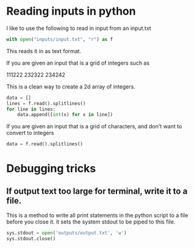 


# Reading inputs in python

I like to use the following to read in input from an input.txt

```py
with open("inputs/input.txt", "r") as f
```
This reads it in as text format. 

If you are given an input that is a grid of integers such as 

111222
232322
234242

This is a clean way to create a 2d array of integers.
```py
data = []
lines = f.read().splitlines()
for line in lines:
    data.append([int(x) for x in line])
```

If you are given an input that is a grid of characters, and don't want to convert to integers

```py
data = f.read().splitlines()
```

# Debugging tricks

## If output text too large for terminal, write it to a file. 

This is a method to write all print statements in the python script to a file before you close it. 
it sets the system stdout to be piped to this file.  
```py
sys.stdout = open('outputs/output.txt', 'w')
sys.stdout.close()
```